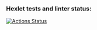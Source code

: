 ### Hexlet tests and linter status:
[![Actions Status](https://github.com/CrazyMegaDanya/python-project-49/actions/workflows/hexlet-check.yml/badge.svg)](https://github.com/CrazyMegaDanya/python-project-49/actions)